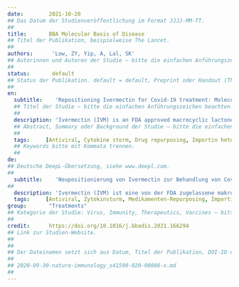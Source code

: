 ```yaml
---
date:        2021-10-20
## Das Datum der Studienveröffentlichung im Format JJJJ-MM-TT.
##
title:       BBA Molecular Basis of Disease
## Titel der Publikation, beispielweise The Lancet.
##
authors:      'Low, ZY, Yip, A, Lal, SK'
## Autorinnen und Autoren der Studie – bitte die einfachen Anführungszeichen beachten!
##
status:       default
## Status der Publikation. default = default, Preprint oder Handout (Thesenpapier)
##
en:
  subtitle:    'Repositioning Ivermectin for Covid-19 treatment: Molecular mechanisms of action against SARS-CoV-2 replication'
  ## Titel der Studie – bitte die einfachen Anführungszeichen beachten!
  ##
  description: 'Ivermectin (IVM) is an FDA approved macrocyclic lactone compound traditionally used to treat parasitic infestations and has shown to have antiviral potential from previous in-vitro studies. Currently, IVM is commercially available as a veterinary drug but have also been applied in humans to treat onchocerciasis (river blindness - a parasitic worm infection) and strongyloidiasis (a roundworm/nematode infection). In light of the recent pandemic, the repurposing of IVM to combat SARS-CoV-2 has acquired significant attention. Recently, IVM has been proven effective in numerous in-silico and molecular biology experiments against the infection in mammalian cells and human cohort studies. One promising study had reported a marked reduction of 93% of released virion and 99.98% unreleased virion levels upon administration of IVM to Vero-hSLAM cells. IVM’s mode of action centres around the inhibition of the cytoplasmic-nuclear shuttling of viral proteins by disrupting the Importin heterodimer complex (IMPα/β1) and downregulating STAT3, thereby effectively reducing the cytokine storm. Furthermore, the ability of IVM to block the active sites of viral 3CLpro and S protein, disrupts important machinery such as viral replication and attachment. This review compiles all the molecular evidence to date, in review of the antiviral characteristics exhibited by IVM. Thereafter, we discuss IVM’s mechanism and highlight the clinical advantages that could potentially contribute towards disabling the viral replication of SARS-CoV-2. In summary, the collective review of recent efforts suggests that IVM has a prophylactic effect and would be a strong candidate for clinical trials to treat SARS-CoV-2.'
  ## Abstract, Summary oder Background der Studie – bitte die einfachen Anführungszeichen beachten!
  ##
  tags:     [Antiviral, Cytokine storm, Drug repurposing, Importin heterodimer complex, Inhibition, STAT3,  Streptomyces avermitilis,  Treatment,  Viral 3CLpro]
  ## Keywords bitte mit Kommata trennen.
  ##
de: 
## Deutsche DeepL-Übersetzung, siehe www.deepl.com.
##
  subtitle:    'Neupositionierung von Ivermectin zur Behandlung von Covid-19: Molekulare Wirkmechanismen gegen die Replikation von SARS-CoV-2'
##
  description: 'Ivermectin (IVM) ist eine von der FDA zugelassene makrozyklische Laktonverbindung, die traditionell zur Behandlung von Parasitenbefall eingesetzt wird und in früheren In-vitro-Studien ein antivirales Potenzial gezeigt hat. Derzeit ist IVM im Handel als Tierarzneimittel erhältlich, wurde aber auch beim Menschen zur Behandlung von Onchozerkose (Flussblindheit - eine parasitäre Wurminfektion) und Strongyloidiasis (eine Spulwurm-/Nematodeninfektion) eingesetzt. In Anbetracht der jüngsten Pandemie hat die Wiederverwendung von IVM zur Bekämpfung von SARS-CoV-2 große Aufmerksamkeit erregt. In jüngster Zeit hat sich das IVM in zahlreichen In-silico- und molekularbiologischen Experimenten gegen die Infektion in Säugetierzellen und in Kohortenstudien am Menschen als wirksam erwiesen. In einer vielversprechenden Studie wurde eine deutliche Reduzierung der freigesetzten Virionen um 93 % und der nicht freigesetzten Virionen um 99,98 % nach Verabreichung von IVM an Vero-hSLAM-Zellen festgestellt. Die Wirkungsweise von IVM beruht auf der Hemmung des zytoplasmatisch-nuklearen Shuttlings von viralen Proteinen durch Unterbrechung des Importin-Heterodimerkomplexes (IMPα/β1) und der Herunterregulierung von STAT3, wodurch der Zytokinsturm wirksam reduziert wird. Darüber hinaus werden durch die Fähigkeit von IVM, die aktiven Stellen des viralen 3CLpro- und S-Proteins zu blockieren, wichtige Mechanismen wie die virale Replikation und Anheftung gestört. In dieser Übersicht werden alle bisherigen molekularen Belege für die antiviralen Eigenschaften von IVM zusammengestellt. Anschließend wird der Mechanismus von IVM erörtert und die klinischen Vorteile hervorgehoben, die möglicherweise dazu beitragen könnten, die virale Replikation von SARS-CoV-2 zu unterbinden. Zusammenfassend lässt sich sagen, dass die kollektive Überprüfung der jüngsten Bemühungen darauf hindeutet, dass IVM eine prophylaktische Wirkung hat und ein starker Kandidat für klinische Versuche zur Behandlung von SARS-CoV-2 wäre.'
  tags:     [Antiviral, Zytokinsturm, Medikamenten-Repurposing, Importin-Heterodimerkomplex, Inhibition, STAT3, Streptomyces avermitilis, Behandlung, Viral 3CLpro]
group:       "Treatments"
## Kategorie der Studie: Virus, Immunity, Therapeutics, Vaccines – bitte die Anführungszeichen beachten!
##
credit:      https://doi.org/10.1016/j.bbadis.2021.166294
## Link zur Studien-Website.
##
##
## Der Dateinamen setzt sich aus Datum, Titel der Publikation, DOI-ID der Studie (nach dem letzten Slash) und der Dateiendung zusammen. Bitte den Unterstrich vor der DOI-ID beachten!
##
## 2020-09-30-nature-immunology_s41590-020-00808-x.md
##
---
```

